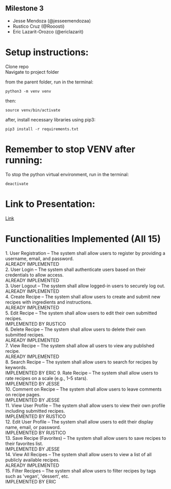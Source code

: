 ## Milestone 3
- Jesse Mendoza (@jesseemendozaa)
- Rustico Cruz (@Rooosti)
- Eric Lazarit-Orozco (@ericlazarit)

# Setup instructions:

<p>Clone repo<br>
Navigate to project folder</p>

from the parent folder, run in the terminal:
```
python3 -m venv venv
```
then:
```
source venv/bin/activate
```

after, install necessary libraries using pip3:
```
pip3 install -r requirements.txt
```

# Remember to stop VENV after running:
To stop the python virtual environment, run in the terminal:
```
deactivate
```

# Link to Presentation:
[Link](https://drive.google.com/file/d/1jtiDcD8HM7mDOrOEqFsk_xjzMOBqo4N3/view?usp=sharing)

# Functionalities Implemented (All 15)
<p>1. User Registration – The system shall allow users to register by providing a username, email, and password.</br>
ALREADY IMPLEMENTED</br>
2. User Login – The system shall authenticate users based on their credentials to allow access.</br>
ALREADY IMPLEMENTED</br>
3. User Logout – The system shall allow logged-in users to securely log out.</br>
ALREADY IMPLEMENTED</br>
4. Create Recipe – The system shall allow users to create and submit new recipes with ingredients and instructions.</br>
ALREADY IMPLEMENTED</br>
5. Edit Recipe – The system shall allow users to edit their own submitted recipes.</br>
IMPLEMENTED BY RUSTICO </br>
6. Delete Recipe – The system shall allow users to delete their own submitted recipes.</br>
ALREADY IMPLEMENTED</br>
7. View Recipe – The system shall allow all users to view any published recipe.</br>
ALREADY IMPLEMENTED</br>
8. Search Recipe – The system shall allow users to search for recipes by keywords.</br>
IMPLEMENTED BY ERIC
9. Rate Recipe – The system shall allow users to rate recipes on a scale (e.g., 1–5 stars).</br>
IMPLEMENTED BY JESSE</br>
10. Comment on Recipe – The system shall allow users to leave comments on recipe pages.</br>
IMPLEMENTED BY JESSE</br>
11. View User Profile – The system shall allow users to view their own profile including submitted recipes.</br>
IMPLEMENTED BY RUSTICO</br>
12. Edit User Profile – The system shall allow users to edit their display name, email, or password.</br>
IMPLEMENTED BY RUSTICO</br>
13. Save Recipe (Favorites) – The system shall allow users to save recipes to their favorites list.</br>
IMPLEMENTED BY JESSE</br>
14. View All Recipes – The system shall allow users to view a list of all publicly available recipes.</br>
ALREADY IMPLEMENTED</br>
15. Filter Recipes – The system shall allow users to filter recipes by tags such as 'vegan', 'dessert', etc.</br>
IMPLEMENTED BY ERIC
</p>

